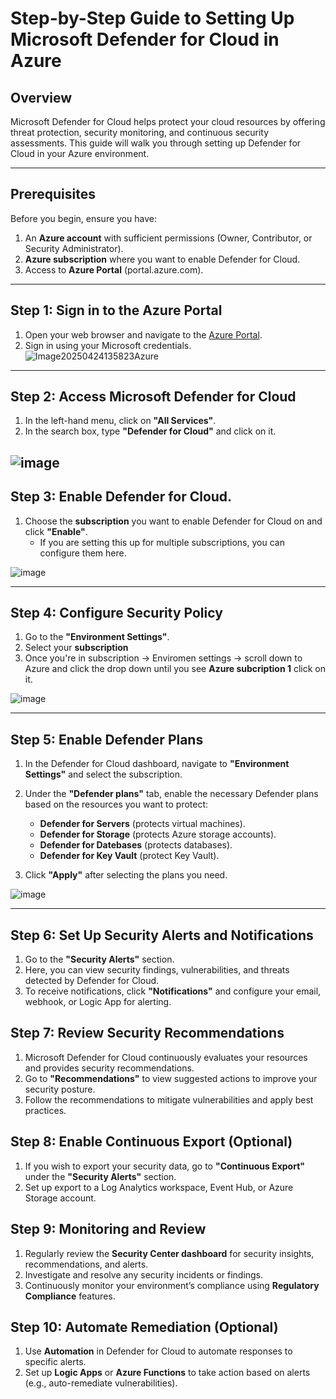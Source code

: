 # **Step-by-Step Guide to Setting Up Microsoft Defender for Cloud in Azure**

## **Overview**
Microsoft Defender for Cloud helps protect your cloud resources by offering threat protection, security monitoring, and continuous security assessments. This guide will walk you through setting up Defender for Cloud in your Azure environment.

---

## **Prerequisites**
Before you begin, ensure you have:
1. An **Azure account** with sufficient permissions (Owner, Contributor, or Security Administrator).
2. **Azure subscription** where you want to enable Defender for Cloud.
3. Access to **Azure Portal** (portal.azure.com).

---

## **Step 1: Sign in to the Azure Portal**
1. Open your web browser and navigate to the [Azure Portal](https://portal.azure.com).
2. Sign in using your Microsoft credentials.
![Image20250424135823Azure](https://github.com/user-attachments/assets/1e7d209d-efa3-4f87-b771-9c69fd767ee2)

---

## **Step 2: Access Microsoft Defender for Cloud**
1. In the left-hand menu, click on **"All Services"**.
2. In the search box, type **"Defender for Cloud"** and click on it.
   
![image](https://github.com/user-attachments/assets/b0f1ef39-c097-41c3-b587-d85e6bda9b12)
   ---

## **Step 3: Enable Defender for Cloud**.
1. Choose the **subscription** you want to enable Defender for Cloud on and click **"Enable"**.
   - If you are setting this up for multiple subscriptions, you can configure them here.
  
![image](https://github.com/user-attachments/assets/b04b5201-58b2-4275-8d00-a437d6bdaed0)

---

## **Step 4: Configure Security Policy**
1. Go to the **"Environment Settings"**.
2. Select your **subscription**
3. Once you're in subscription -> Enviromen settings -> scroll down to Azure and click the drop down until you see **Azure subcription 1** click on it.

![image](https://github.com/user-attachments/assets/7be5a622-737c-4ddd-9098-00378fc25ef7)
   
---

## **Step 5: Enable Defender Plans**
1. In the Defender for Cloud dashboard, navigate to **"Environment Settings"** and select the subscription.
2. Under the **"Defender plans"** tab, enable the necessary Defender plans based on the resources you want to protect:
   - **Defender for Servers** (protects virtual machines).
   - **Defender for Storage** (protects Azure storage accounts).
   - **Defender for Datebases** (protects databases).
   - **Defender for Key Vault** (protect Key Vault).
     
3. Click **"Apply"** after selecting the plans you need.

![image](https://github.com/user-attachments/assets/06400fd2-de3b-4411-9235-009f21986512)

---

## **Step 6: Set Up Security Alerts and Notifications**
1. Go to the **"Security Alerts"** section.
2. Here, you can view security findings, vulnerabilities, and threats detected by Defender for Cloud.
3. To receive notifications, click **"Notifications"** and configure your email, webhook, or Logic App for alerting.

## **Step 7: Review Security Recommendations**
1. Microsoft Defender for Cloud continuously evaluates your resources and provides security recommendations.
2. Go to **"Recommendations"** to view suggested actions to improve your security posture.
3. Follow the recommendations to mitigate vulnerabilities and apply best practices.

## **Step 8: Enable Continuous Export (Optional)**
1. If you wish to export your security data, go to **"Continuous Export"** under the **"Security Alerts"** section.
2. Set up export to a Log Analytics workspace, Event Hub, or Azure Storage account.

## **Step 9: Monitoring and Review**
1. Regularly review the **Security Center dashboard** for security insights, recommendations, and alerts.
2. Investigate and resolve any security incidents or findings.
3. Continuously monitor your environment’s compliance using **Regulatory Compliance** features.

## **Step 10: Automate Remediation (Optional)**
1. Use **Automation** in Defender for Cloud to automate responses to specific alerts.
2. Set up **Logic Apps** or **Azure Functions** to take action based on alerts (e.g., auto-remediate vulnerabilities).
